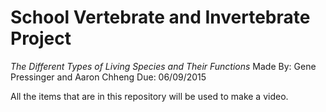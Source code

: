 # School Vertebrate and Invertebrate Project
*The Different Types of Living Species and Their Functions*
Made By: Gene Pressinger and Aaron Chheng
Due: 06/09/2015

All the items that are in this repository will be used to make a video.
